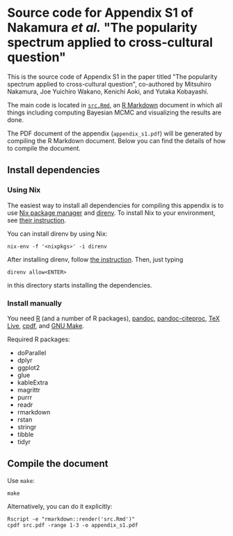 # Source code for Appendix S1 of Nakamura _et al._ "The popularity spectrum applied to cross-cultural question"

This is the source code of Appendix S1 in the paper titled "The popularity
spectrum applied to cross-cultural question", co-authored by Mitsuhiro Nakamura,
Joe Yuichiro Wakano, Kenichi Aoki, and Yutaka Kobayashi.

The main code is located in [`src.Rmd`](./src.Rmd), an [R
Markdown](https://rmarkdown.rstudio.com/) document in which all things including
computing Bayesian MCMC and visualizing the results are done.

The PDF document of the appendix (`appendix_s1.pdf`) will be generated by
compiling the R Markdown document. Below you can find the details of how to
compile the document.

## Install dependencies

### Using Nix

The easiest way to install all dependencies for compiling this appendix is to
use [Nix package manager](https://nixos.org/nix/) and
[direnv](https://github.com/direnv/direnv/).
To install Nix to your environment, see [their
instruction](https://nixos.org/nix/manual/#chap-quick-start).

You can install direnv by using Nix:

```
nix-env -f '<nixpkgs>' -i direnv
```

After installing direnv, follow
[the instruction](https://github.com/direnv/direnv#setup).
Then, just typing

```
direnv allow<ENTER>
```

in this directory starts installing the dependencies.

### Install manually

You need [R](https://www.r-project.org/) (and a number of R packages),
[pandoc](https://pandoc.org/),
[pandoc-citeproc](https://github.com/jgm/pandoc-citeproc/),
[TeX Live](https://www.tug.org/texlive/),
[cpdf](https://www.coherentpdf.com/), and
[GNU Make](https://www.gnu.org/software/make/).

Required R packages:

- doParallel
- dplyr
- ggplot2
- glue
- kableExtra
- magrittr
- purrr
- readr
- rmarkdown
- rstan
- stringr
- tibble
- tidyr

## Compile the document

Use `make`:

```
make
```

Alternatively, you can do it explicitly:

```
Rscript -e "rmarkdown::render('src.Rmd')"
cpdf src.pdf -range 1-3 -o appendix_s1.pdf
```
